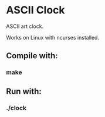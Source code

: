 # ASCII Clock
ASCII art clock.

Works on Linux with ncurses installed.

## Compile with:
### make 

## Run with:
### ./clock
